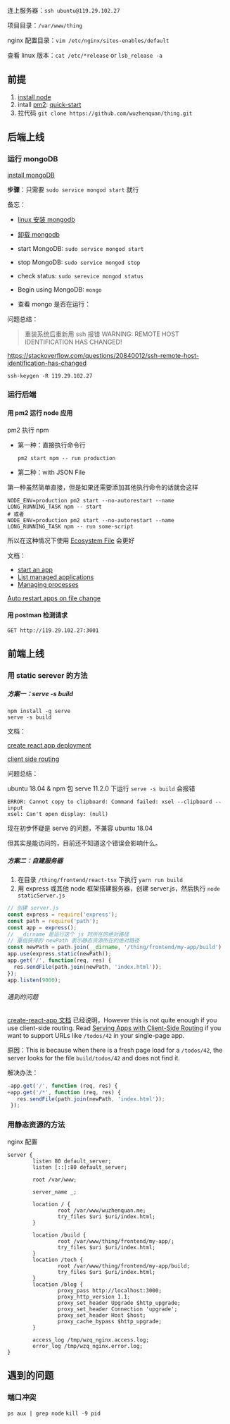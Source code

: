 连上服务器：`ssh ubuntu@119.29.102.27` 

项目目录：`/var/www/thing` 

nginx 配置目录：`vim /etc/nginx/sites-enables/default` 

查看 linux 版本：`cat /etc/*release` or `lsb_release -a` 

## 前提

1. [install node](https://github.com/nodesource/distributions)
2. intall [pm2](https://pm2.io): [quick-start](http://pm2.keymetrics.io/docs/usage/quick-start/)
3. 拉代码 `git clone https://github.com/wuzhenquan/thing.git`

## 后端上线

### 运行 mongoDB

[install mongoDB](https://docs.mongodb.com/guides/server/install/) 

**步骤**：只需要 `sudo service mongod start` 就行

备忘：

- [linux 安装 mongodb](https://docs.mongodb.com/manual/tutorial/install-mongodb-on-ubuntu/)

- [卸载 mongodb](https://docs.mongodb.com/manual/tutorial/install-mongodb-on-ubuntu/#uninstall-mongodb-community-edition)

- start MongoDB: `sudo service mongod start` 

- stop MongoDB: `sudo service mongod stop` 

- check status: `sudo serevice mongod status` 

- Begin using MongoDB: `mongo` 

- 查看 mongo 是否在运行：

问题总结：

> 重装系统后重新用 ssh 报错 WARNING: REMOTE HOST IDENTIFICATION HAS CHANGED!

https://stackoverflow.com/questions/20840012/ssh-remote-host-identification-has-changed

```shell
ssh-keygen -R 119.29.102.27
```

### 运行后端

#### 用 pm2 运行 node 应用

pm2 执行 npm

- 第一种：直接执行命令行

   `pm2 start npm -- run production  `

- 第二种：with JSON File

第一种虽然简单直接，但是如果还需要添加其他执行命令的话就会这样

```shell
NODE_ENV=production pm2 start --no-autorestart --name LONG_RUNNING_TASK npm -- start
# 或者
NODE_ENV=production pm2 start --no-autorestart --name LONG_RUNNING_TASK npm -- run some-script
```

所以在这种情况下使用 [Ecosystem File](https://pm2.keymetrics.io/docs/usage/application-declaration/) 会更好

文档：

- [start an app](http://pm2.keymetrics.io/docs/usage/quick-start/#start-an-app)
- [List managed applications](https://pm2.keymetrics.io/docs/usage/quick-start/#list-managed-applications)
- [Managing processes](https://pm2.keymetrics.io/docs/usage/quick-start/#start-an-app)

[Auto restart apps on file change](https://pm2.keymetrics.io/docs/usage/watch-and-restart/)

#### 用 postman 检测请求

```
GET http://119.29.102.27:3001
```

## 前端上线

### 用 static serever 的方法

##### 方案一：serve -s build

```shell
npm install -g serve
serve -s build
```

文档：

[create react app deployment](https://create-react-app.dev/docs/deployment/)

[client side routing](https://create-react-app.dev/docs/deployment/#serving-apps-with-client-side-routing)

问题总结：

ubuntu 18.04 & npm 包 serve 11.2.0 下运行 `serve -s build` 会报错

```
ERROR: Cannot copy to clipboard: Command failed: xsel --clipboard --input
xsel: Can't open display: (null)
```

现在初步怀疑是 serve 的问题，不兼容 ubuntu 18.04

但其实是能访问的，目前还不知道这个错误会影响什么。

##### 方案二：自建服务器

1. 在目录 `/thing/frontend/react-tsx` 下执行  `yarn run build`
2. 用 express 或其他 node 框架搭建服务器，创建 server.js，然后执行 `node staticServer.js`
  ```js
  // 创建 server.js
  const express = require('express');
  const path = require('path');
  const app = express();
  // __dirname 是运行这个 js 时所在的绝对路径
  // 重组获得的 newPath 表示静态资源所在的绝对路径
  const newPath = path.join(__dirname, '/thing/frontend/my-app/build')
  app.use(express.static(newPath));
  app.get('/', function(req, res) {
    res.sendFile(path.join(newPath, 'index.html'));
  });
  app.listen(9000);
  ```

###### 遇到的问题

[create-react-app 文档](https://create-react-app.dev/docs/deployment/#other-solutions) 已经说明，However this is not quite enough if you use client-side routing. Read [ Serving Apps with Client-Side Routing](https://create-react-app.dev/docs/deployment/#serving-apps-with-client-side-routing) if you want to support URLs like `/todos/42` in your single-page app.

原因：This is because when there is a fresh page load for a `/todos/42`, the server looks for the file `build/todos/42` and does not find it. 

解决办法：

```js
-app.get('/', function (req, res) {
+app.get('/*', function (req, res) {
   res.sendFile(path.join(newPath, 'index.html'));
 });
```

### 用静态资源的方法

nginx 配置

```nginx
server {
        listen 80 default_server;
        listen [::]:80 default_server;
    
        root /var/www;

        server_name _;

        location / {
                root /var/www/wuzhenquan.me;
                try_files $uri $uri/index.html;
        }

        location /build {
                root /var/www/thing/frontend/my-app/;
                try_files $uri $uri/index.html;
        }
        location /tech {
                root /var/www/thing/frontend/my-app/build;
                try_files $uri $uri/index.html;
        }
        location /blog {
                proxy_pass http://localhost:3000;
                proxy_http_version 1.1;
                proxy_set_header Upgrade $http_upgrade;
                proxy_set_header Connection 'upgrade';
                proxy_set_header Host $host;
                proxy_cache_bypass $http_upgrade;
        }

        access_log /tmp/wzq_nginx.access.log;
        error_log /tmp/wzq_nginx.error.log;
}
```

## 遇到的问题

### 端口冲突

`ps aux | grep node`  `kill -9 pid` 

